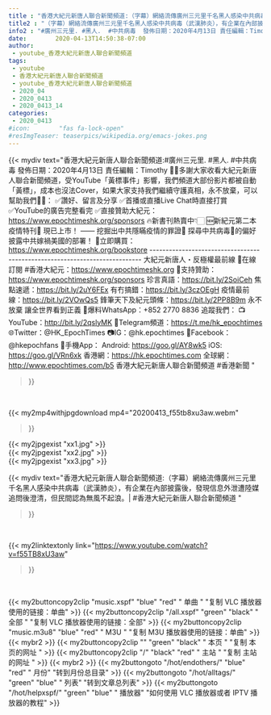 ```yaml
---
title : "香港大紀元新唐人聯合新聞頻道:（字幕）網絡流傳廣州三元里千名黑人感染中共病毒（武漢肺炎），有企業在內部披露後，發現信息外泄遭陸媒追問後澄清，但民間認為無風不起浪。| #香港大紀元新唐人聯合新聞頻道 "
title2 : "（字幕）網絡流傳廣州三元里千名黑人感染中共病毒（武漢肺炎），有企業在內部披露後，發現信息外泄遭陸媒追問後澄清，但民間認為無風不起浪。| #香港大紀元新唐人聯合新聞頻道 "
info2 : "#廣州三元里. #黑人.  #中共病毒  發佈日期：2020年4月13日 責任編輯：Timothy  🙏🏻多謝大家收看大紀元新唐人聯合新聞頻道，受YouTube「黃標事件」影響，我們頻道大部份影片都被自動「黃標」，成本也沒法Cover，如果大家支持我們繼續守護真相，永不放棄，可以幫助我們💪🏻： ✅讚好、留言及分享 ✅首播或直播Live Chat時直接打賞 ✅YouTube的廣告完整看完 ✅直接贊助大紀元：https://www.epochtimeshk.org/sponsors  🔥新書刊熱賣中👇🏻 🆕新紀元第二本疫情特刊📔 現已上市！ —— 挖掘出中共隱瞞疫情的罪證🔎  探尋中共病毒🦠的偏好 披露中共嫁禍美國的部署！ 🛒立即購買：https://www.epochtimeshk.org/bookstore  --------------------------------------------------------------------------- 大紀元新唐人・反極權最前線 📰在線訂閱 #香港大紀元：https://www.epochtimeshk.org 💎支持贊助：https://www.epochtimeshk.org/sponsors  珍言真語：https://bit.ly/2SoiCeh 焦點速遞：https://bit.ly/2uY6FEx 有冇搞錯：https://bit.ly/3czOEgH 疫情最前線：https://bit.ly/2VOwQs5 鋒筆天下及紀元頭條：https://bit.ly/2PP8B9m  永不放棄 讓全世界看到正義 📩爆料WhatsApp：+852 2770 8836  追蹤我們： 📺YouTube：http://bit.ly/2qslyMK 📣Telegram頻道：https://t.me/hk_epochtimes 🌐Twitter：@HK_EpochTimes 📷IG：@hk.epochtimes 👥Facebook：@hkepochfans  📲手機App： Android: https://goo.gl/AY8wk5 iOS: https://goo.gl/VRn6xk  香港網：https://hk.epochtimes.com 全球網：http://www.epochtimes.com/b5  香港大紀元新唐人聯合新聞頻道 #香港新聞 "
date:        2020-04-13T14:50:38-07:00
author:
 - youtube_香港大紀元新唐人聯合新聞頻道
tags:
 - youtube
 - 香港大紀元新唐人聯合新聞頻道
 - youtube_香港大紀元新唐人聯合新聞頻道
 - 2020_04
 - 2020_0413
 - 2020_0413_14
categories:
 - 2020_0413
#icon:        "fas fa-lock-open"
#resImgTeaser: teaserpics/wikipedia.org/emacs-jokes.png
---
```


{{< mydiv text="香港大紀元新唐人聯合新聞頻道:#廣州三元里. #黑人.  #中共病毒  發佈日期：2020年4月13日 責任編輯：Timothy  🙏🏻多謝大家收看大紀元新唐人聯合新聞頻道，受YouTube「黃標事件」影響，我們頻道大部份影片都被自動「黃標」，成本也沒法Cover，如果大家支持我們繼續守護真相，永不放棄，可以幫助我們💪🏻： ✅讚好、留言及分享 ✅首播或直播Live Chat時直接打賞 ✅YouTube的廣告完整看完 ✅直接贊助大紀元：https://www.epochtimeshk.org/sponsors  🔥新書刊熱賣中👇🏻 🆕新紀元第二本疫情特刊📔 現已上市！ —— 挖掘出中共隱瞞疫情的罪證🔎  探尋中共病毒🦠的偏好 披露中共嫁禍美國的部署！ 🛒立即購買：https://www.epochtimeshk.org/bookstore  --------------------------------------------------------------------------- 大紀元新唐人・反極權最前線 📰在線訂閱 #香港大紀元：https://www.epochtimeshk.org 💎支持贊助：https://www.epochtimeshk.org/sponsors  珍言真語：https://bit.ly/2SoiCeh 焦點速遞：https://bit.ly/2uY6FEx 有冇搞錯：https://bit.ly/3czOEgH 疫情最前線：https://bit.ly/2VOwQs5 鋒筆天下及紀元頭條：https://bit.ly/2PP8B9m  永不放棄 讓全世界看到正義 📩爆料WhatsApp：+852 2770 8836  追蹤我們： 📺YouTube：http://bit.ly/2qslyMK 📣Telegram頻道：https://t.me/hk_epochtimes 🌐Twitter：@HK_EpochTimes 📷IG：@hk.epochtimes 👥Facebook：@hkepochfans  📲手機App： Android: https://goo.gl/AY8wk5 iOS: https://goo.gl/VRn6xk  香港網：https://hk.epochtimes.com 全球網：http://www.epochtimes.com/b5  香港大紀元新唐人聯合新聞頻道 #香港新聞 "
>}}
<br>


{{< my2mp4withjpgdownload mp4="20200413_f55tb8xu3aw.webm"
>}}

{{< my2jpgexist "xx1.jpg" >}}<br>
{{< my2jpgexist "xx2.jpg" >}}<br>
{{< my2jpgexist "xx3.jpg" >}}<br>



{{< mydiv text="香港大紀元新唐人聯合新聞頻道:（字幕）網絡流傳廣州三元里千名黑人感染中共病毒（武漢肺炎），有企業在內部披露後，發現信息外泄遭陸媒追問後澄清，但民間認為無風不起浪。| #香港大紀元新唐人聯合新聞頻道 "
>}}
<br>

{{< my2linktextonly link="https://www.youtube.com/watch?v=f55TB8xU3aw"
>}}


<br>

{{< my2buttoncopy2clip "music.xspf"        "blue"   "red"    " 单曲 "  "复制 VLC 播放器使用的链接：单曲" >}} {{< my2buttoncopy2clip "/all.xspf"         "green"  "black"  " 全部 "  "复制 VLC 播放器使用的链接：全部" >}} {{< my2buttoncopy2clip "music.m3u8"        "blue"   "red"    " M3U  "    "复制 M3U 播放器使用的链接：单曲" >}} {{< mybr2 >}} {{< my2buttoncopy2clip ""                  "green"  "black"  " 本页 "    "复制 本页的网址 " >}} {{< my2buttoncopy2clip "/"                 "black"  "red"    " 主站 "    "复制 主站的网址 " >}} {{< mybr2 >}} {{< my2buttongoto      "/hot/endothers/"   "blue"   "red"    " 月份"   "转到月份总目录" >}} {{< my2buttongoto      "/hot/alltags/"     "green"  "blue"   " 列表"   "转到文章总列表" >}} {{< my2buttongoto      "/hot/helpxspf/"    "green"  "blue"   " 播放器" "如何使用 VLC 播放器或者 IPTV 播放器的教程" >}} 
